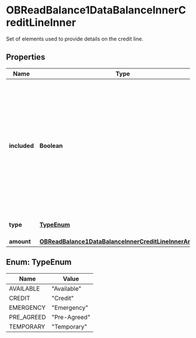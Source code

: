 

# OBReadBalance1DataBalanceInnerCreditLineInner

Set of elements used to provide details on the credit line.

## Properties

| Name | Type | Description | Notes |
|------------ | ------------- | ------------- | -------------|
|**included** | **Boolean** | Indicates whether or not the credit line is included in the balance of the account. Usage: If not present, credit line is not included in the balance amount of the account. |  |
|**type** | [**TypeEnum**](#TypeEnum) | Limit type, in a coded form. |  [optional] |
|**amount** | [**OBReadBalance1DataBalanceInnerCreditLineInnerAmount**](OBReadBalance1DataBalanceInnerCreditLineInnerAmount.md) |  |  [optional] |



## Enum: TypeEnum

| Name | Value |
|---- | -----|
| AVAILABLE | &quot;Available&quot; |
| CREDIT | &quot;Credit&quot; |
| EMERGENCY | &quot;Emergency&quot; |
| PRE_AGREED | &quot;Pre-Agreed&quot; |
| TEMPORARY | &quot;Temporary&quot; |



